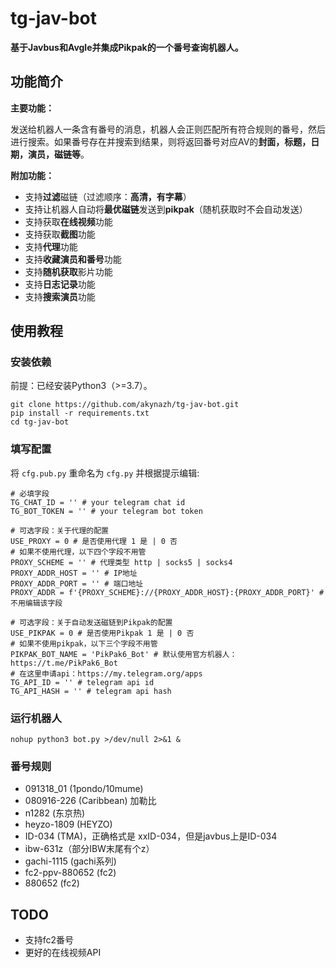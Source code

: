 # tg-jav-bot

**基于Javbus和Avgle并集成Pikpak的一个番号查询机器人。**

## 功能简介

**主要功能：**

发送给机器人一条含有番号的消息，机器人会正则匹配所有符合规则的番号，然后进行搜索。如果番号存在并搜索到结果，则将返回番号对应AV的**封面，标题，日期，演员，磁链等**。

**附加功能：**

- 支持**过滤**磁链（过滤顺序：**高清，有字幕**）
- 支持让机器人自动将**最优磁链**发送到**pikpak**（随机获取时不会自动发送）
- 支持获取**在线视频**功能
- 支持获取**截图**功能
- 支持**代理**功能
- 支持**收藏演员和番号**功能
- 支持**随机获取**影片功能
- 支持**日志记录**功能
- 支持**搜索演员**功能

## 使用教程

### 安装依赖

前提：已经安装Python3（>=3.7）。

```
git clone https://github.com/akynazh/tg-jav-bot.git
pip install -r requirements.txt
cd tg-jav-bot
```

### 填写配置

将 `cfg.pub.py` 重命名为 `cfg.py` 并根据提示编辑:

```
# 必填字段
TG_CHAT_ID = '' # your telegram chat id
TG_BOT_TOKEN = '' # your telegram bot token

# 可选字段：关于代理的配置
USE_PROXY = 0 # 是否使用代理 1 是 | 0 否
# 如果不使用代理，以下四个字段不用管
PROXY_SCHEME = '' # 代理类型 http | socks5 | socks4
PROXY_ADDR_HOST = '' # IP地址
PROXY_ADDR_PORT = '' # 端口地址
PROXY_ADDR = f'{PROXY_SCHEME}://{PROXY_ADDR_HOST}:{PROXY_ADDR_PORT}' # 不用编辑该字段

# 可选字段：关于自动发送磁链到Pikpak的配置
USE_PIKPAK = 0 # 是否使用Pikpak 1 是 | 0 否
# 如果不使用pikpak，以下三个字段不用管
PIKPAK_BOT_NAME = 'PikPak6_Bot' # 默认使用官方机器人：https://t.me/PikPak6_Bot
# 在这里申请api：https://my.telegram.org/apps
TG_API_ID = '' # telegram api id
TG_API_HASH = '' # telegram api hash
```

### 运行机器人

```
nohup python3 bot.py >/dev/null 2>&1 &
```

### 番号规则

- 091318_01 (1pondo/10mume)
- 080916-226 (Caribbean) 加勒比
- n1282  (东京热)
- heyzo-1809 (HEYZO)
- ID-034 (TMA)，正确格式是 xxID-034，但是javbus上是ID-034
- ibw-631z（部分IBW末尾有个z）
- gachi-1115 (gachi系列)
- fc2-ppv-880652 (fc2)
- 880652 (fc2)

## TODO

- 支持fc2番号
- 更好的在线视频API